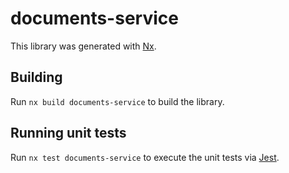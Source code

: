 # documents-service

This library was generated with [Nx](https://nx.dev).

## Building

Run `nx build documents-service` to build the library.

## Running unit tests

Run `nx test documents-service` to execute the unit tests via [Jest](https://jestjs.io).
